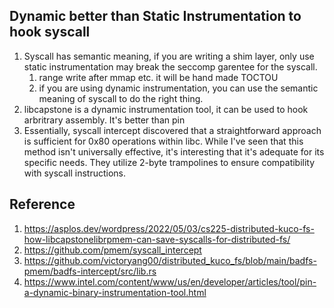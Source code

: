 ## Dynamic better than Static Instrumentation to hook syscall
1. Syscall has semantic meaning, if you are writing a shim layer, only use static instrumentation may break the seccomp garentee for the syscall. 
   1. range write after mmap etc. it will be hand made TOCTOU
   2. if you are using dynamic instrumentation, you can use the semantic meaning of syscall to do the right thing.
2. libcapstone is a dynamic instrumentation tool, it can be used to hook arbritrary assembly. It's better than pin
3. Essentially, syscall intercept discovered that a straightforward approach is sufficient for 0x80 operations within libc. While I've seen that this method isn't universally effective, it's interesting that it's adequate for its specific needs. They utilize 2-byte trampolines to ensure compatibility with syscall instructions. 

## Reference
1. https://asplos.dev/wordpress/2022/05/03/cs225-distributed-kuco-fs-how-libcapstonelibrpmem-can-save-syscalls-for-distributed-fs/
2. https://github.com/pmem/syscall_intercept
3. https://github.com/victoryang00/distributed_kuco_fs/blob/main/badfs-pmem/badfs-intercept/src/lib.rs
4. https://www.intel.com/content/www/us/en/developer/articles/tool/pin-a-dynamic-binary-instrumentation-tool.html